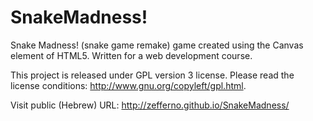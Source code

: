 SnakeMadness!
=============

Snake Madness! (snake game remake) game created using the Canvas element of HTML5.
Written for a web development course.

This project is released under GPL version 3 license. 
Please read the license conditions: http://www.gnu.org/copyleft/gpl.html.

Visit public (Hebrew) URL: http://zefferno.github.io/SnakeMadness/
